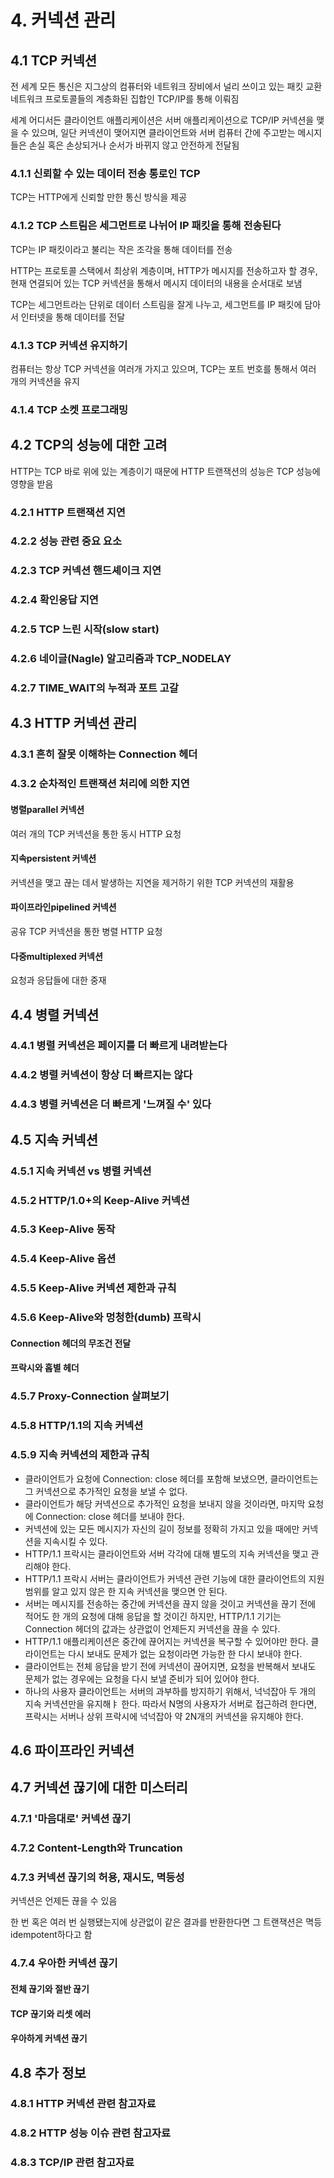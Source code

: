 # 4. 커넥션 관리
## 4.1 TCP 커넥션
전 세계 모든 통신은 지그상의 컴퓨터와 네트워크 장비에서 널리 쓰이고 있는 패킷 교환 네트워크 프로토콜들의 계층화된 집합인 TCP/IP를 통해 이뤄짐

세계 어디서든 클라이언트 애플리케이션은 서버 애플리케이션으로 TCP/IP 커넥션을 맺을 수 있으며, 일단 커넥션이 맺어지면 클라이언트와 서버 컴퓨터 간에 주고받는 메시지들은 손실 혹은 손상되거나 순서가 바뀌지 않고 안전하게 전달됨
### 4.1.1 신뢰할 수 있는 데이터 전송 통로인 TCP
TCP는 HTTP에게 신뢰할 만한 통신 방식을 제공
### 4.1.2 TCP 스트림은 세그먼트로 나뉘어 IP 패킷을 통해 전송된다
TCP는 IP 패킷이라고 불리는 작은 조각을 통해 데이터를 전송

HTTP는 프로토콜 스택에서 최상위 계층이며, HTTP가 메시지를 전송하고자 할 경우, 현재 연결되어 있는 TCP 커넥션을 통해서 메시지 데이터의 내용을 순서대로 보냄

TCP는 세그먼트라는 단위로 데이터 스트림을 잘게 나누고, 세그먼트를 IP 패킷에 담아서 인터넷을 통해 데이터를 전달
### 4.1.3 TCP 커넥션 유지하기
컴퓨터는 항상 TCP 커넥션을 여러개 가지고 있으며, TCP는 포트 번호를 통해서 여러 개의 커넥션을 유지
### 4.1.4 TCP 소켓 프로그래밍
## 4.2 TCP의 성능에 대한 고려
HTTP는 TCP 바로 위에 있는 계층이기 때문에 HTTP 트랜잭션의 성능은 TCP 성능에 영향을 받음
### 4.2.1 HTTP 트랜잭션 지연
### 4.2.2 성능 관련 중요 요소
### 4.2.3 TCP 커넥션 핸드셰이크 지연
### 4.2.4 확인응답 지연
### 4.2.5 TCP 느린 시작(slow start)
### 4.2.6 네이글(Nagle) 알고리즘과 TCP_NODELAY
### 4.2.7 TIME_WAIT의 누적과 포트 고갈
## 4.3 HTTP 커넥션 관리
### 4.3.1 흔히 잘못 이해하는 Connection 헤더
### 4.3.2 순차적인 트랜잭션 처리에 의한 지연
#### 병렬parallel 커넥션
여러 개의 TCP 커넥션을 통한 동시 HTTP 요청
#### 지속persistent 커넥션
커넥션을 맺고 끊는 데서 발생하는 지연을 제거하기 위한 TCP 커넥션의 재활용
#### 파이프라인pipelined 커넥션
공유 TCP 커넥션을 통한 병렬 HTTP 요청
#### 다중multiplexed 커넥션
요청과 응답들에 대한 중재
## 4.4 병렬 커넥션
### 4.4.1 병렬 커넥션은 페이지를 더 빠르게 내려받는다
### 4.4.2 병렬 커넥션이 항상 더 빠르지는 않다
### 4.4.3 병렬 커넥션은 더 빠르게 '느껴질 수' 있다
## 4.5 지속 커넥션
### 4.5.1 지속 커넥션 vs 병렬 커넥션
### 4.5.2 HTTP/1.0+의 Keep-Alive 커넥션
### 4.5.3 Keep-Alive 동작
### 4.5.4 Keep-Alive 옵션
### 4.5.5 Keep-Alive 커넥션 제한과 규칙
### 4.5.6 Keep-Alive와 멍청한(dumb) 프락시
#### Connection 헤더의 무조건 전달
#### 프락시와 홉별 헤더
### 4.5.7 Proxy-Connection 살펴보기
### 4.5.8 HTTP/1.1의 지속 커넥션
### 4.5.9 지속 커넥션의 제한과 규칙
- 클라이언트가 요청에 Connection: close 헤더를 포함해 보냈으면, 클라이언트는 그 커넥션으로 추가적인 요청을 보낼 수 없다.
- 클라이언트가 해당 커넥션으로 추가적인 요청을 보내지 않을 것이라면, 마지막 요청에 Connection: close 헤더를 보내야 한다.
- 커넥션에 있는 모든 메시지가 자신의 길이 정보를 정확히 가지고 있을 때에만 커넥션을 지속시킬 수 있다.
- HTTP/1.1 프락시는 클라이언트와 서버 각각에 대해 별도의 지속 커넥션을 맺고 관리해야 한다.
- HTTP/1.1 프락시 서버는 클라이언트가 커넥션 관련 기능에 대한 클라이언트의 지원 범위를 알고 있지 않은 한 지속 커넥션을 맺으면 안 된다.
- 서버는 메시지를 전송하는 중간에 커넥션을 끊지 않을 것이고 커넥션을 끊기 전에 적어도 한 개의 요청에 대해 응답을 할 것이긴 하지만, HTTP/1.1 기기는 Connection 헤더의 값과는 상관없이 언제든지 커넥션을 끊을 수 있다.
- HTTP/1.1 애플리케이션은 중간에 끊어지는 커넥션을 복구할 수 있어야만 한다. 클라이언트는 다시 보내도 문제가 없는 요청이라면 가능한 한 다시 보내야 한다.
- 클라이언트는 전체 응답을 받기 전에 커넥션이 끊어지면, 요청을 반복해서 보내도 문제가 없는 경우에는 요청을 다시 보낼 준비가 되어 있어야 한다.
- 하나의 사용자 클라이언트는 서버의 과부하를 방지하기 위해서, 넉넉잡아 두 개의 지속 커넥션만을 유지해ㅑ 한다. 따라서 N명의 사용자가 서버로 접근하려 한다면, 프락시는 서버나 상위 프락시에 넉넉잡아 약 2N개의 커넥션을 유지해야 한다.
## 4.6 파이프라인 커넥션
## 4.7 커넥션 끊기에 대한 미스터리
### 4.7.1 '마음대로' 커넥션 끊기
### 4.7.2 Content-Length와 Truncation
### 4.7.3 커넥션 끊기의 허용, 재시도, 멱등성
커넥션은 언제든 끊을 수 있음

한 번 혹은 여러 번 실행됐는지에 상관없이 같은 결과를 반환한다면 그 트랜잭션은 멱등idempotent하다고 함
### 4.7.4 우아한 커넥션 끊기
#### 전체 끊기와 절반 끊기
#### TCP 끊기와 리셋 에러
#### 우아하게 커넥션 끊기
## 4.8 추가 정보
### 4.8.1 HTTP 커넥션 관련 참고자료
### 4.8.2 HTTP 성능 이슈 관련 참고자료
### 4.8.3 TCP/IP 관련 참고자료
